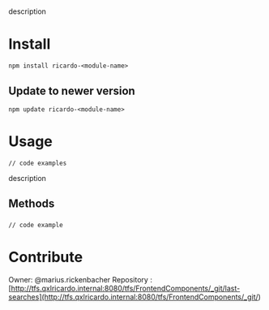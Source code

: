 # <module-name>

description

# Install

`npm install ricardo-<module-name>`

## Update to newer version

`npm update ricardo-<module-name>`

# Usage

```
// code examples
```

description

## Methods

### <method name>

```
// code example
```

# Contribute

Owner: @marius.rickenbacher
Repository : [http://tfs.qxlricardo.internal:8080/tfs/FrontendComponents/_git/last-searches](http://tfs.qxlricardo.internal:8080/tfs/FrontendComponents/_git/<module-name>)
